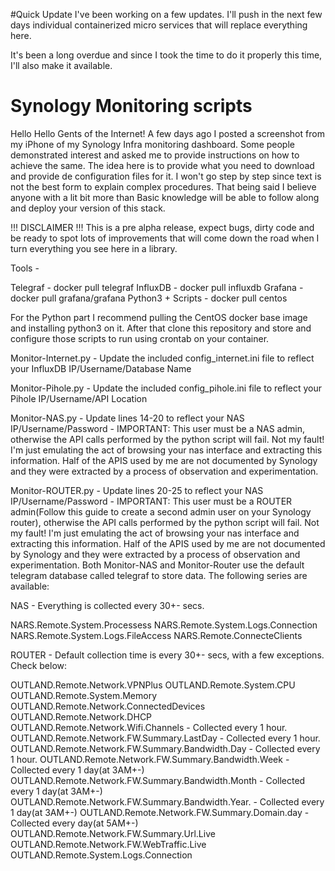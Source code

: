 #Quick Update
I've been working on a few updates. I'll push in the next few days individual containerized micro services that will replace everything here.

It's been a long overdue and since I took the time to do it properly this time, I'll also make it available.


# Synology Monitoring scripts

Hello Hello Gents of the Internet!
A few days ago I posted a screenshot from my iPhone of my Synology Infra monitoring dashboard. Some people demonstrated interest and asked me to provide instructions on how to achieve the same.
The idea here is to provide what you need to download and provide de configuration files for it. I won't go step by step since text is not the best form to explain complex procedures. That being said I believe anyone with a lit bit more than Basic knowledge will be able to follow along and deploy your version of this stack.

!!! DISCLAIMER !!!
This is a pre alpha release, expect bugs, dirty code and be ready to spot lots of improvements that will come down the road when I turn everything you see here in a library.

Tools -

Telegraf -  docker pull telegraf
InfluxDB - docker pull influxdb
Grafana -  docker pull grafana/grafana
Python3 + Scripts - docker pull centos

For the Python part I recommend pulling the CentOS docker base image and installing python3 on it. After that clone this repository and store and configure those scripts to run using crontab on your container.

Monitor-Internet.py    - Update the included config_internet.ini file to reflect your InfluxDB IP/Username/Database Name

Monitor-Pihole.py      -  Update the included config_pihole.ini file to reflect your Pihole IP/Username/API Location

Monitor-NAS.py         -   Update lines 14-20 to reflect your NAS IP/Username/Password - IMPORTANT: This user must be a NAS admin, otherwise the API calls performed by the python script will fail. Not my fault! I'm just emulating the act of browsing your nas interface and extracting this information. Half of the APIS used by me are not documented by Synology and they were extracted by a process of observation and experimentation. 

Monitor-ROUTER.py       - Update lines 20-25 to reflect your NAS IP/Username/Password - IMPORTANT: This user must be a ROUTER admin(Follow this guide to create a second admin user on your Synology router), otherwise the API calls performed by the python script will fail. Not my fault! I'm just emulating the act of browsing your nas interface and extracting this information. Half of the APIS used by me are not documented by Synology and they were extracted by a process of observation and experimentation. 
Both Monitor-NAS and Monitor-Router use the default telegram database called telegraf to store data. The following series are available:


NAS - Everything is collected every 30+- secs.

NARS.Remote.System.Processess
NARS.Remote.System.Logs.Connection
NARS.Remote.System.Logs.FileAccess
NARS.Remote.ConnecteClients

ROUTER - Default collection time is every 30+- secs, with a few exceptions. Check below:

OUTLAND.Remote.Network.VPNPlus
OUTLAND.Remote.System.CPU
OUTLAND.Remote.System.Memory
OUTLAND.Remote.Network.ConnectedDevices
OUTLAND.Remote.Network.DHCP
OUTLAND.Remote.Network.Wifi.Channels                  - Collected every 1 hour.
OUTLAND.Remote.Network.FW.Summary.LastDay             - Collected every 1 hour.
OUTLAND.Remote.Network.FW.Summary.Bandwidth.Day       - Collected every 1 hour.
OUTLAND.Remote.Network.FW.Summary.Bandwidth.Week      - Collected every 1 day(at 3AM+-)
OUTLAND.Remote.Network.FW.Summary.Bandwidth.Month     - Collected every 1 day(at 3AM+-)
OUTLAND.Remote.Network.FW.Summary.Bandwidth.Year.     - Collected every 1 day(at 3AM+-)
OUTLAND.Remote.Network.FW.Summary.Domain.day          - Collected every day(at 5AM+-)
OUTLAND.Remote.Network.FW.Summary.Url.Live
OUTLAND.Remote.Network.FW.WebTraffic.Live
OUTLAND.Remote.System.Logs.Connection







